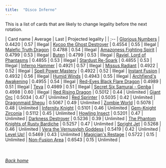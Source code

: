 ```yaml
---
title:  "Disco Inferno"
---
```


This is a list of cards that are likely to change legality before the next rotation.

| Card name | Average | Last | Projected legality |
| :-- |
[Glorious Numbers](https://db.ygoprodeck.com/card/?search=Glorious%20Numbers) | 0.4420 | 0.57 | Illegal |
[Kycoo the Ghost Destroyer](https://db.ygoprodeck.com/card/?search=Kycoo%20the%20Ghost%20Destroyer) | 0.4554 | 0.55 | Illegal |
[Malefic Truth Dragon](https://db.ygoprodeck.com/card/?search=Malefic%20Truth%20Dragon) | 0.4788 | 0.54 | Illegal |
[Amazoness Fighting Spirit](https://db.ygoprodeck.com/card/?search=Amazoness%20Fighting%20Spirit) | 0.4799 | 0.53 | Illegal |
[Buten](https://db.ygoprodeck.com/card/?search=Buten) | 0.4799 | 0.53 | Illegal |
[Raviel, Lord of Phantasms](https://db.ygoprodeck.com/card/?search=Raviel,%20Lord%20of%20Phantasms) | 0.4855 | 0.53 | Illegal |
[Stardust Re-Spark](https://db.ygoprodeck.com/card/?search=Stardust%20Re-Spark) | 0.4855 | 0.53 | Illegal |
[Inferno Hammer](https://db.ygoprodeck.com/card/?search=Inferno%20Hammer) | 0.4921 | 0.57 | Illegal |
[Missus Radiant](https://db.ygoprodeck.com/card/?search=Missus%20Radiant) | 0.4922 | 0.52 | Illegal |
[Spell Power Mastery](https://db.ygoprodeck.com/card/?search=Spell%20Power%20Mastery) | 0.4922 | 0.52 | Illegal |
[Instant Fusion](https://db.ygoprodeck.com/card/?search=Instant%20Fusion) | 0.4932 | 0.56 | Illegal |
[Humid Winds](https://db.ygoprodeck.com/card/?search=Humid%20Winds) | 0.4943 | 0.55 | Illegal |
[Archfiend's Awakening](https://db.ygoprodeck.com/card/?search=Archfiend's%20Awakening) | 0.4955 | 0.54 | Illegal |
[Red-Eyes Black Flare Dragon](https://db.ygoprodeck.com/card/?search=Red-Eyes%20Black%20Flare%20Dragon) | 0.4989 | 0.51 | Illegal |
[Teva](https://db.ygoprodeck.com/card/?search=Teva) | 0.4989 | 0.51 | Illegal |
[Secret Six Samurai - Genba](https://db.ygoprodeck.com/card/?search=Secret%20Six%20Samurai%20-%20Genba) | 0.4998 | 0.60 | Illegal |
[Red Rising Dragon](https://db.ygoprodeck.com/card/?search=Red%20Rising%20Dragon) | 0.5012 | 0.44 | Unlimited |
[Giant Orc](https://db.ygoprodeck.com/card/?search=Giant%20Orc) | 0.5034 | 0.47 | Unlimited |
[Red Sprinter](https://db.ygoprodeck.com/card/?search=Red%20Sprinter) | 0.5035 | 0.42 | Unlimited |
[Dragonmaid Sheou](https://db.ygoprodeck.com/card/?search=Dragonmaid%20Sheou) | 0.5067 | 0.49 | Unlimited |
[Zombie World](https://db.ygoprodeck.com/card/?search=Zombie%20World) | 0.5078 | 0.48 | Unlimited |
[Infernity Knight](https://db.ygoprodeck.com/card/?search=Infernity%20Knight) | 0.5101 | 0.46 | Unlimited |
[Gem-Knight Zirconia](https://db.ygoprodeck.com/card/?search=Gem-Knight%20Zirconia) | 0.5112 | 0.45 | Unlimited |
[Howling Insect](https://db.ygoprodeck.com/card/?search=Howling%20Insect) | 0.5201 | 0.47 | Unlimited |
[Darkness Destroyer](https://db.ygoprodeck.com/card/?search=Darkness%20Destroyer) | 0.5236 | 0.39 | Unlimited |
[The Phantom Knights of Rusty Bardiche](https://db.ygoprodeck.com/card/?search=The%20Phantom%20Knights%20of%20Rusty%20Bardiche) | 0.5257 | 0.47 | Unlimited |
[Spright Jet](https://db.ygoprodeck.com/card/?search=Spright%20Jet) | 0.5268 | 0.46 | Unlimited |
[Vera the Vernusylph Goddess](https://db.ygoprodeck.com/card/?search=Vera%20the%20Vernusylph%20Goddess) | 0.5419 | 0.42 | Unlimited |
[Level Up!](https://db.ygoprodeck.com/card/?search=Level%20Up!) | 0.5469 | 0.43 | Unlimited |
[Magician's Restage](https://db.ygoprodeck.com/card/?search=Magician's%20Restage) | 0.5722 | 0.15 | Unlimited |
[Non-Fusion Area](https://db.ygoprodeck.com/card/?search=Non-Fusion%20Area) | 0.6543 | 0.15 | Unlimited |

<br>

###### [Back home](index)